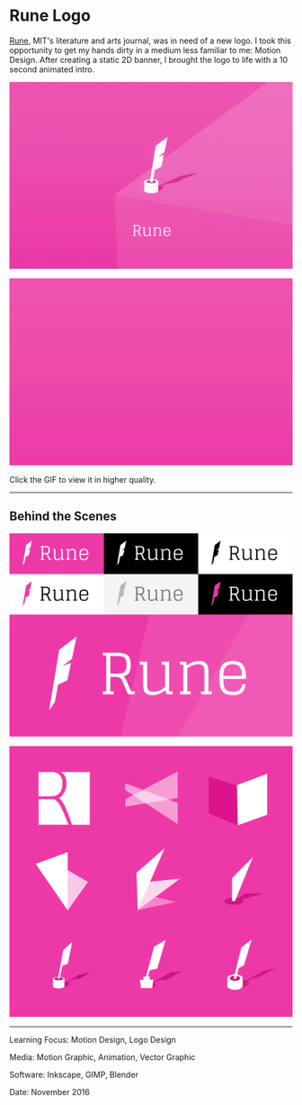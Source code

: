 # Rune Logo

[Rune](http://runemag.mit.edu/), MIT's literature and arts journal, was in need of a new logo. I took this opportunity to get my hands dirty in a medium less familiar to me: Motion Design. After creating a static 2D banner, I brought the logo to life with a 10 second animated intro.

![](RuneFinal.jpg)

[![](RuneIntroAnimation.gif)](https://www.youtube.com/watch?v=Hkv235UgQwA)

Click the GIF to view it in higher quality.

---

## Behind the Scenes

![](RuneLogoTiled.png)

![](RuneMakingOf.png)

---

Learning Focus: Motion Design, Logo Design

Media: Motion Graphic, Animation, Vector Graphic

Software: Inkscape, GIMP, Blender

Date: November 2016